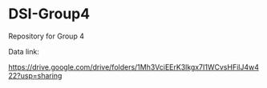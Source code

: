 # DSI-Group4
Repository for Group 4


Data link:

https://drive.google.com/drive/folders/1Mh3VciEErK3lkgx7I1WCvsHFilJ4w422?usp=sharing